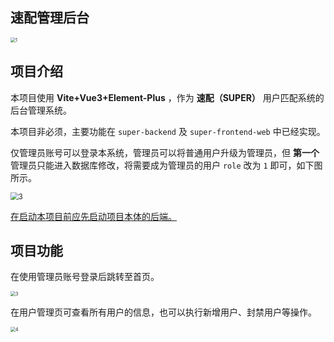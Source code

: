 ## 速配管理后台

<img src="/doc/1.jpg" alt="1" style="zoom: 50%;margin:0 auto" />

## 项目介绍

本项目使用 **Vite+Vue3+Element-Plus** ，作为 **速配（SUPER）** 用户匹配系统的后台管理系统。

本项目非必须，主要功能在 `super-backend` 及 `super-frontend-web` 中已经实现。

仅管理员账号可以登录本系统，管理员可以将普通用户升级为管理员，但 **第一个** 管理员只能进入数据库修改，将需要成为管理员的用户  `role` 改为 `1` 即可，如下图所示。

<img src="/doc/2.jpg" alt="3" style="zoom:80%;margin:0 auto" />

<u>在启动本项目前应先启动项目本体的后端。</u>

## 项目功能

在使用管理员账号登录后跳转至首页。

<img src="/doc/3.jpg" alt="3" style="zoom: 50%;margin:0 auto" />

在用户管理页可查看所有用户的信息，也可以执行新增用户、封禁用户等操作。

<img src="/doc/4.jpg" alt="4" style="zoom:50%;margin:0 auto" />
